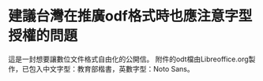 # 建議台灣在推廣odf格式時也應注意字型授權的問題

這是一封想要讓數位文件格式自由化的公開信。
附件的odt檔由Libreoffice.org製作，已包入中文字型：教育部楷書，英數字型：Noto Sans。
